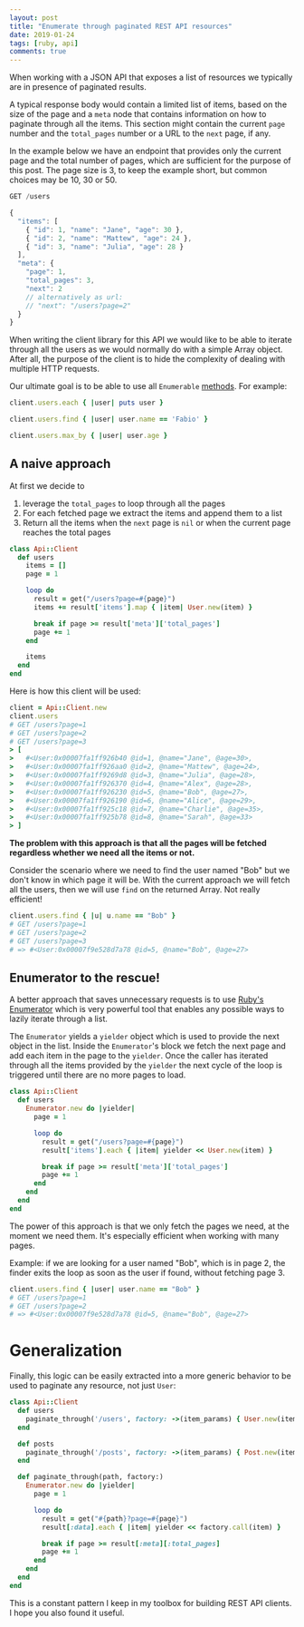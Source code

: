 ```yaml
---
layout: post
title: "Enumerate through paginated REST API resources"
date: 2019-01-24
tags: [ruby, api]
comments: true
---
```


When working with a JSON API that exposes a list of resources we typically are in presence of paginated results.

A typical response body would contain a limited list of items, based on the size of the page and a `meta` node that contains information on how to paginate through all the items. This section might contain the current `page` number and the `total_pages` number or a URL to the `next` page, if any.

In the example below we have an endpoint that provides only the current page and the total number of pages, which are sufficient for the purpose of this post. The page size is 3, to keep the example short, but common choices may be 10, 30 or 50.

```javascript
GET /users

{
  "items": [
    { "id": 1, "name": "Jane", "age": 30 },
    { "id": 2, "name": "Mattew", "age": 24 },
    { "id": 3, "name": "Julia", "age": 28 }
  ],
  "meta": { 
    "page": 1, 
    "total_pages": 3,
    "next": 2
    // alternatively as url:
    // "next": "/users?page=2"
  }
}
```

When writing the client library for this API we would like to be able to iterate through all the users as we would normally do with a simple Array object. After all, the purpose of the client is to hide the complexity of dealing with multiple HTTP requests.

Our ultimate goal is to be able to use all `Enumerable` [methods](https://ruby-doc.org/core-2.6/Enumerable.html). For example:

```ruby
client.users.each { |user| puts user }

client.users.find { |user| user.name == 'Fabio' }

client.users.max_by { |user| user.age }
```

## A naive approach

At first we decide to 
1. leverage the `total_pages` to loop through all the pages
2. For each fetched page we extract the items and append them to a list
3. Return all the items when the `next` page is `nil` or when the current page reaches the total pages

```ruby
class Api::Client
  def users
    items = []
    page = 1

    loop do
      result = get("/users?page=#{page}")
      items += result['items'].map { |item| User.new(item) }

      break if page >= result['meta']['total_pages']
      page += 1
    end

    items
  end
end
```

Here is how this client will be used:

```ruby
client = Api::Client.new
client.users
# GET /users?page=1
# GET /users?page=2
# GET /users?page=3
> [
>   #<User:0x00007fa1ff926b40 @id=1, @name="Jane", @age=30>, 
>   #<User:0x00007fa1ff926aa0 @id=2, @name="Mattew", @age=24>, 
>   #<User:0x00007fa1ff9269d8 @id=3, @name="Julia", @age=28>, 
>   #<User:0x00007fa1ff926370 @id=4, @name="Alex", @age=28>, 
>   #<User:0x00007fa1ff926230 @id=5, @name="Bob", @age=27>, 
>   #<User:0x00007fa1ff926190 @id=6, @name="Alice", @age=29>, 
>   #<User:0x00007fa1ff925c18 @id=7, @name="Charlie", @age=35>, 
>   #<User:0x00007fa1ff925b78 @id=8, @name="Sarah", @age=33>
> ]
```

__The problem with this approach is that all the pages will be fetched regardless whether we need all the items or not.__

Consider the scenario where we need to find the user named "Bob" but we don't know in which page it will be. With the current approach we will fetch all the users, then we will use `find` on the returned Array. Not really efficient!

```ruby
client.users.find { |u| u.name == "Bob" }
# GET /users?page=1
# GET /users?page=2
# GET /users?page=3
# => #<User:0x00007f9e528d7a78 @id=5, @name="Bob", @age=27>
```

## Enumerator to the rescue!

A better approach that saves unnecessary requests is to use [Ruby's Enumerator](https://ruby-doc.org/core-2.6/Enumerator.html) which is very powerful tool that enables any possible ways to lazily iterate through a list.

The `Enumerator` yields a `yielder` object which is used to provide the next object in the list. Inside the `Enumerator`'s block we fetch the next page and add each item in the page to the `yielder`. Once the caller has iterated through all the items provided by the `yielder` the next cycle of the loop is triggered until there are no more pages to load.

```ruby
class Api::Client
  def users
    Enumerator.new do |yielder|
      page = 1

      loop do
        result = get("/users?page=#{page}")
        result['items'].each { |item| yielder << User.new(item) }

        break if page >= result['meta']['total_pages']
        page += 1
      end
    end
  end
end
```

The power of this approach is that we only fetch the pages we need, at the moment we need them. It's especially efficient when working with many pages.

Example: if we are looking for a user named "Bob", which is in page 2, the finder exits the loop as soon as the user if found, without fetching page 3.

```ruby
client.users.find { |user| user.name == "Bob" }
# GET /users?page=1
# GET /users?page=2
# => #<User:0x00007f9e528d7a78 @id=5, @name="Bob", @age=27>
```

# Generalization

Finally, this logic can be easily extracted into a more generic behavior to be used to paginate any resource, not just `User`:

```ruby
class Api::Client
  def users
    paginate_through('/users', factory: ->(item_params) { User.new(item_params) })
  end

  def posts
    paginate_through('/posts', factory: ->(item_params) { Post.new(item_params) })
  end

  def paginate_through(path, factory:)
    Enumerator.new do |yielder|
      page = 1

      loop do
        result = get("#{path}?page=#{page}")
        result[:data].each { |item| yielder << factory.call(item) }

        break if page >= result[:meta][:total_pages]
        page += 1
      end
    end
  end
end
```

This is a constant pattern I keep in my toolbox for building REST API clients. I hope you also found it useful.
